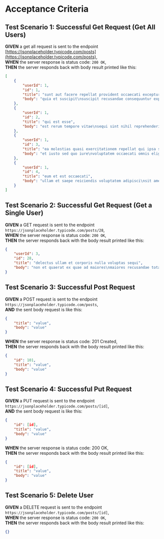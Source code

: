 ﻿# Acceptance Criteria

## Test Scenario 1: Successful Get Request (Get All Users)
**GIVEN** a get all request is sent to the endpoint [https://jsonplaceholder.typicode.com/posts](https://jsonplaceholder.typicode.com/posts),  
**WHEN** the server response is status code: `200 OK`,  
**THEN** the server responds back with body result printed like this:
```json
[
    {
        "userId": 1,
        "id": 1,
        "title": "sunt aut facere repellat provident occaecati excepturi optio reprehenderit",
        "body": "quia et suscipit\nsuscipit recusandae consequuntur expedita et cum\nreprehenderit molestiae ut ut quas totam\nnostrum rerum est autem sunt rem eveniet architecto"
    },
    {
        "userId": 1,
        "id": 2,
        "title": "qui est esse",
        "body": "est rerum tempore vitae\nsequi sint nihil reprehenderit dolor beatae ea dolores neque\nfugiat blanditiis voluptate porro vel nihil molestiae ut reiciendis\nqui aperiam non debitis possimus qui neque nisi nulla"
    },
    {
        "userId": 1,
        "id": 3,
        "title": "ea molestias quasi exercitationem repellat qui ipsa sit aut",
        "body": "et iusto sed quo iure\nvoluptatem occaecati omnis eligendi aut ad\nvoluptatem doloribus vel accusantium quis pariatur\nmolestiae porro eius odio et labore et velit aut"
    },
    {
        "userId": 1,
        "id": 4,
        "title": "eum et est occaecati",
        "body": "ullam et saepe reiciendis voluptatem adipisci\nsit amet autem assumenda provident rerum culpa\nquis hic commodi nesciunt rem tenetur doloremque ipsam iure\nquis sunt voluptatem rerum illo velit"
    }
]
```

## Test Scenario 2: Successful Get Request (Get a Single User)

**GIVEN** a GET request is sent to the endpoint `https://jsonplaceholder.typicode.com/posts/28`,  
**WHEN** the server response is status code: `200 OK`,  
**THEN** the server responds back with the body result printed like this:

```json
{
    "userId": 3,
    "id": 28,
    "title": "delectus ullam et corporis nulla voluptas sequi",
    "body": "non et quaerat ex quae ad maiores\nmaiores recusandae totam aut blanditiis mollitia quas illo\nut voluptatibus voluptatem\nsimilique nostrum eum"
}
```

## Test Scenario 3: Successful Post Request

**GIVEN** a POST request is sent to the endpoint `https://jsonplaceholder.typicode.com/posts`,  
**AND** the sent body request is like this:

```json
{
    "title": "value",
    "body": "value"
}
```
**WHEN** the server response is status code: 201 Created,  
**THEN** the server responds back with the body result printed like this:

```json
{
    "id": 101,
    "title": "value",
    "body": "value"
}
```

## Test Scenario 4: Successful Put Request

**GIVEN** a PUT request is sent to the endpoint `https://jsonplaceholder.typicode.com/posts/[id]`,  
**AND** the sent body request is like this:

```json
{
    "id": [id],
    "title": "value",
    "body": "value"
}
```
**WHEN** the server response is status code: 200 OK,  
**THEN** the server responds back with the body result printed like this:

```json
{
    "id": [id],
    "title": "value",
    "body": "value"
}
```

## Test Scenario 5: Delete User

**GIVEN** a DELETE request is sent to the endpoint `https://jsonplaceholder.typicode.com/posts/[id]`,  
**WHEN** the server response is status code: `200 OK`,  
**THEN** the server responds back with the body result printed like this:

```json
{}
```
